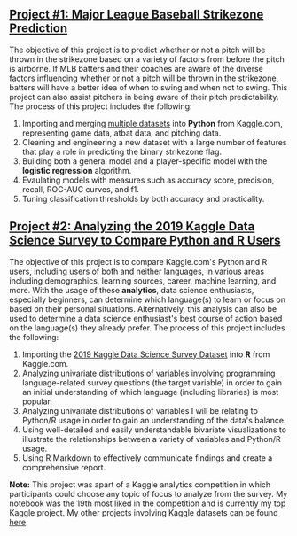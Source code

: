 ## [Project #1: Major League Baseball Strikezone Prediction](https://github.com/etsc9287/Strikezone-Project)

The objective of this project is to predict whether or not a pitch will be thrown in the strikezone based on a variety of factors from before the pitch is airborne. 
If MLB batters and their coaches are aware of the diverse factors influencing whether or not a pitch will be thrown in the strikezone, batters will have a better idea of when to swing and when not to swing.  This project can also assist pitchers in being aware of their pitch predictability.  The process of this project includes the following:

1. Importing and merging [multiple datasets](https://www.kaggle.com/pschale/mlb-pitch-data-20152018) into **Python** from Kaggle.com, representing game data, atbat data, and pitching data.
2. Cleaning and engineering a new dataset with a large number of features that play a role in predicting the binary strikezone flag.
3. Building both a general model and a player-specific model with the **logistic regression** algorithm.
4. Evaulating models with measures such as accuracy score, precision, recall, ROC-AUC curves, and f1.
5. Tuning classification thresholds by both accuracy and practicality.
 

## [Project #2: Analyzing the 2019 Kaggle Data Science Survey to Compare Python and R Users](https://www.kaggle.com/etsc9287/python-vs-r-the-data-science-rivalry)   

The objective of this project is to compare Kaggle.com's Python and R users, including users of both and neither languages, in various areas including demographics, learning sources, career, machine learning, and more.  With the usage of these **analytics**, data science enthusiasts, especially beginners, can determine which language(s) to learn or focus on based on their personal situations.  Alternatively, this analysis can also be used to determine a data science enthusiast's best course of action based on the language(s) they already prefer.  The process of this project includes the following:

1. Importing the [2019 Kaggle Data Science Survey Dataset](https://www.kaggle.com/c/kaggle-survey-2019) into **R** from Kaggle.com.
2. Analyzing univariate distributions of variables involving programming language-related survey questions (the target variable) in order to gain an initial understanding of which language (including libraries) is most popular.
3. Analyzing univariate distributions of variables I will be relating to Python/R usage in order to gain an understanding of the data's balance.
4. Using well-detailed and easily understandable bivariate visualizations to illustrate the relationships between a variety of variables and Python/R usage.
5. Using R Markdown to effectively communicate findings and create a comprehensive report.

**Note:** This project was apart of a Kaggle analytics competition in which participants could choose any topic of focus to analyze from the survey.  My notebook was the 19th most liked in the competition and is currently my top Kaggle project.  My other projects involving Kaggle datasets can be found [here](https://www.kaggle.com/etsc9287/notebooks).
